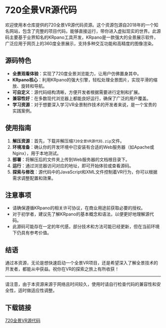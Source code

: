 # 720全景VR源代码

欢迎使用本仓库提供的720全景VR源代码资源。这个资源包源自2018年的一个知名网站，包含了完整的项目代码，能够直接运行，带你进入虚拟现实的世界。此源码主要基于业界知名的KRpano工具开发，KRpano是一款强大的全景展示软件，广泛应用于网页上的360度全景展示，支持多种交互功能和高精度的图像渲染。

## 源码特色

- **全景观看体验**：实现了720度全景浏览能力，让用户仿佛置身其中。
- **KRpano核心**：利用KRpano的强大引擎，轻松处理全景图片，实现平滑的缩放、旋转和导航。
- **可自定义**：源代码结构清晰，方便开发者根据需要进行定制和扩展。
- **兼容性好**：在多数现代浏览器上都能良好运行，确保了广泛的用户覆盖。
- **学习资源**：对于想要深入学习VR全景制作技术的开发者来说，是一个宝贵的实践案例。

## 使用指南

1. **解压资源**：首先，下载并解压缩`720全景VR源代码.zip`文件。
2. **环境准备**：确认你的开发环境中已安装有合适的Web服务器（如Apache或Nginx），用于本地测试。
3. **部署**：将解压后的文件夹上传到Web服务器的文档根目录下。
4. **运行**：通过浏览器访问对应的地址，即可开始体验或查看源码。
5. **探索与修改**：源代码中的JavaScript和XML文件控制着VR行为，你可以根据需求调整配置和效果。

## 注意事项

- 请确保遵循KRpano的相关许可协议，在商业用途前获取必要的授权。
- 对于初学者，建议先了解KRpano的基本概念和语法，以便更好地理解源代码。
- 此源码可能存在一定的年代感，部分技术和方法可能已经更新，但在当前环境下仍具有参考价值。

## 结语

通过本资源，无论是想快速启动一个全景VR项目，还是希望深入了解全景技术的开发者，都能从中获益。祝你在VR的探索之旅上有所收获！

---

请注意，由于本资源来源于网络且时间较久，使用时请自行检查代码的兼容性和安全性，适时做适应性调整。

## 下载链接

[720全景VR源代码](https://pan.quark.cn/s/198466bb9175)